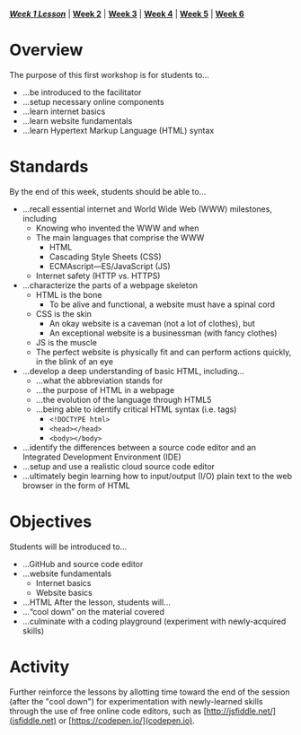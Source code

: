 ***[Week 1 Lesson](https://ra-coding-club.github.io/week-1/learn)*** | **[Week 2]()** | **[Week 3]()** | **[Week 4]()** | **[Week 5]()** | **[Week 6]()**

# Overview

The purpose of this first workshop is for students to...
* ...be introduced to the facilitator 
* ...setup necessary online components 
* ...learn internet basics 
* ...learn website fundamentals
* ...learn Hypertext Markup Language (HTML) syntax

# Standards

By the end of this week, students should be able to...
* ...recall essential internet and World Wide Web (WWW) milestones, including
    * Knowing who invented the WWW and when
    * The main languages that comprise the WWW
        * HTML
        * Cascading Style Sheets (CSS)
        * ECMAscript—ES/JavaScript (JS)
    * Internet safety (HTTP vs. HTTPS)
* ...characterize the parts of a webpage skeleton
    * HTML is the bone
        * To be alive and functional, a website must have a spinal cord
    * CSS is the skin
        * An okay website is a caveman (not a lot of clothes), but
        * An exceptional website is a businessman (with fancy clothes)
    * JS is the muscle
    * The perfect website is physically fit and can perform actions quickly, in the blink of an eye
* ...develop a deep understanding of basic HTML, including...
    * ...what the abbreviation stands for
    * ...the purpose of HTML in a webpage
    * ...the evolution of the language through HTML5
    * ...being able to identify critical HTML syntax (i.e. tags)
        * `<!DOCTYPE html>`
        * `<head></head>`
        * `<body></body>`
* ...identify the differences between a source code editor and an Integrated Development Environment (IDE)
* ...setup and use a realistic cloud source code editor
* ...ultimately begin learning how to input/output (I/O) plain text to the web browser in the form of HTML

# Objectives

Students will be introduced to...
* ...GitHub and source code editor
* ...website fundamentals
    * Internet basics
    * Website basics
* ...HTML
After the lesson, students will...
* ...“cool down” on the material covered
* ...culminate with a coding playground (experiment with newly-acquired skills)

# Activity

Further reinforce the lessons by allotting time toward the end of the session (after the "cool down") for experimentation with
newly-learned skills through the use of free online code editors, such as [http://jsfiddle.net/](jsfiddle.net) or [https://codepen.io/](codepen.io).
